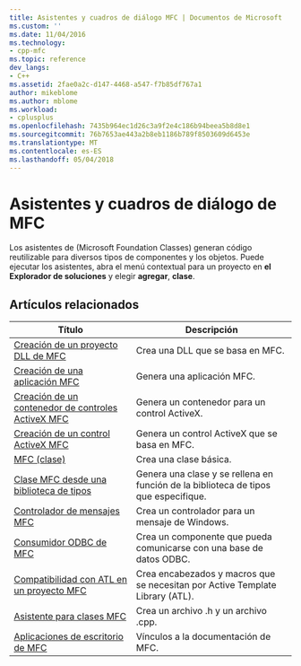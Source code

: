 ```yaml
---
title: Asistentes y cuadros de diálogo MFC | Documentos de Microsoft
ms.custom: ''
ms.date: 11/04/2016
ms.technology:
- cpp-mfc
ms.topic: reference
dev_langs:
- C++
ms.assetid: 2fae0a2c-d147-4468-a547-f7b85df767a1
author: mikeblome
ms.author: mblome
ms.workload:
- cplusplus
ms.openlocfilehash: 7435b964ec1d26c3a9f2e4c186b94beea5b8d8e1
ms.sourcegitcommit: 76b7653ae443a2b8eb1186b789f8503609d6453e
ms.translationtype: MT
ms.contentlocale: es-ES
ms.lasthandoff: 05/04/2018
---
```

# <a name="mfc-wizards-and-dialog-boxes"></a>Asistentes y cuadros de diálogo de MFC
Los asistentes de (Microsoft Foundation Classes) generan código reutilizable para diversos tipos de componentes y los objetos. Puede ejecutar los asistentes, abra el menú contextual para un proyecto en **el Explorador de soluciones** y elegir **agregar**, **clase**.  
  
## <a name="related-articles"></a>Artículos relacionados  
  
|Título|Descripción|  
|-----------|-----------------|  
|[Creación de un proyecto DLL de MFC](../../mfc/reference/creating-an-mfc-dll-project.md)|Crea una DLL que se basa en MFC.|  
|[Creación de una aplicación MFC](../../mfc/reference/creating-an-mfc-application.md)|Genera una aplicación MFC.|  
|[Creación de un contenedor de controles ActiveX MFC](../../mfc/reference/creating-an-mfc-activex-control-container.md)|Genera un contenedor para un control ActiveX.|  
|[Creación de un control ActiveX MFC](../../mfc/reference/creating-an-mfc-activex-control.md)|Genera un control ActiveX que se basa en MFC.|  
|[MFC (clase)](../../mfc/reference/adding-an-mfc-class.md)|Crea una clase básica.|  
|[Clase MFC desde una biblioteca de tipos](../../mfc/reference/adding-an-mfc-class-from-a-type-library.md)|Genera una clase y se rellena en función de la biblioteca de tipos que especifique.|  
|[Controlador de mensajes MFC](../../mfc/reference/adding-an-mfc-message-handler.md)|Crea un controlador para un mensaje de Windows.|  
|[Consumidor ODBC de MFC](../../mfc/reference/adding-an-mfc-odbc-consumer.md)|Crea un componente que pueda comunicarse con una base de datos ODBC.|  
|[Compatibilidad con ATL en un proyecto MFC](../../mfc/reference/adding-atl-support-to-your-mfc-project.md)|Crea encabezados y macros que se necesitan por Active Template Library (ATL).|  
|[Asistente para clases MFC](../../mfc/reference/mfc-class-wizard.md)|Crea un archivo .h y un archivo .cpp.|  
|[Aplicaciones de escritorio de MFC](../../mfc/mfc-desktop-applications.md)|Vínculos a la documentación de MFC.|

